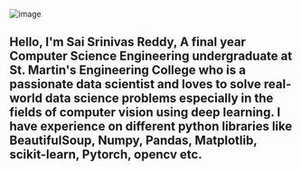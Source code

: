 ![image](https://user-images.githubusercontent.com/43592400/82483268-c1f5d500-9af5-11ea-86ab-f6bef345d271.jpg)  
## Hello, I'm Sai Srinivas Reddy, A final year Computer Science Engineering undergraduate at St. Martin's Engineering College who is a passionate data scientist and loves to solve real-world data science problems especially in the fields of computer vision using deep learning. I have experience on different python libraries like BeautifulSoup, Numpy, Pandas, Matplotlib, scikit-learn, Pytorch, opencv etc. 
